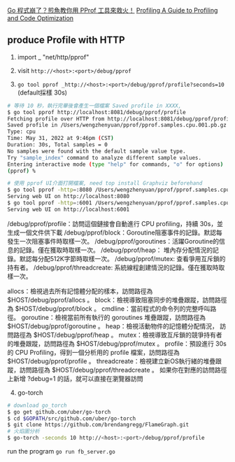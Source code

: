 [Go 程式崩了？煎魚教你用 PProf 工具來救火！](https://www.gushiciku.cn/pl/gd3C/zh-tw)
[Profiling A Guide to Profiling and Code Optimization](https://medium.com/happyfresh-fleet-tracker/danny-profiling-1c60a19d30de)
## produce Profile with HTTP
1. import _ "net/http/pprof"

2. visit  `http://<host>:<port>/debug/pprof`

3. `go tool pprof _http://<host>:<port>/debug/pprof/profile?seconds=10`   (default採樣 30s)
  ```sh
  # 等待 10 秒，執行完畢後會產生一個檔案 Saved profile in XXXX,
  $ go tool pprof http://localhost:8081/debug/pprof/profile
  Fetching profile over HTTP from http://localhost:8081/debug/pprof/profile
  Saved profile in /Users/wengzhenyuan/pprof/pprof.samples.cpu.001.pb.gz
  Type: cpu
  Time: May 31, 2022 at 9:46pm (CST)
  Duration: 30s, Total samples = 0
  No samples were found with the default sample value type.
  Try "sample_index" command to analyze different sample values.
  Entering interactive mode (type "help" for commands, "o" for options)
  (pprof) %

  # 使用 pprof UI介面打開檔案, need top install Graphviz beforehand
  $ go tool pprof -http=:8080 /Users/wengzhenyuan/pprof/pprof.samples.cpu.001.pb.gz
  Serving web UI on http://localhost:8080
  $ go tool pprof -http=:6001 /Users/wengzhenyuan/pprof/pprof.samples.cpu.001.pb.gz
  Serving web UI on http://localhost:6001
  ```
  
  /debug/pprof/profile：訪問這個鏈接會自動進行 CPU profiling，持續 30s，並生成一個文件供下載
  /debug/pprof/block：Goroutine阻塞事件的記錄。默認每發生一次阻塞事件時取樣一次。
  /debug/pprof/goroutines：活躍Goroutine的信息的記錄。僅在獲取時取樣一次。
  /debug/pprof/heap： 堆內存分配情況的記錄。默認每分配512K字節時取樣一次。
  /debug/pprof/mutex: 查看爭用互斥鎖的持有者。
  /debug/pprof/threadcreate: 系統線程創建情況的記錄。僅在獲取時取樣一次。

  allocs：檢視過去所有記憶體分配的樣本，訪問路徑為 $HOST/debug/pprof/allocs 。
  block：檢視導致阻塞同步的堆疊跟蹤，訪問路徑為 $HOST/debug/pprof/block 。
  cmdline：當前程式的命令列的完整呼叫路徑。
  goroutine：檢視當前所有執行的 goroutines 堆疊跟蹤，訪問路徑為 $HOST/debug/pprof/goroutine 。
  heap：檢視活動物件的記憶體分配情況， 訪問路徑為 $HOST/debug/pprof/heap 。
  mutex：檢視導致互斥鎖的競爭持有者的堆疊跟蹤，訪問路徑為 $HOST/debug/pprof/mutex 。
  profile：預設進行 30s 的 CPU Profiling，得到一個分析用的 profile 檔案，訪問路徑為 $HOST/debug/pprof/profile 。
  threadcreate：檢視建立新OS執行緒的堆疊跟蹤，訪問路徑為 $HOST/debug/pprof/threadcreate 。
  如果你在對應的訪問路徑上新增 ?debug=1 的話，就可以直接在瀏覽器訪問

4. go-torch
  ```sh
  # download go_torch
  $ go get github.com/uber/go-torch
  $ cd $GOPATH/src/github.com/uber/go-torch
  $ git clone https://github.com/brendangregg/FlameGraph.git
  # 火焰圖分析
  $ go-torch -seconds 10 http://<host>:<port>/debug/pprof/profile
  ```


run the program `go run fb_server.go`